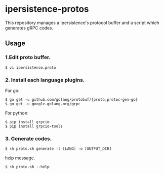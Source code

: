 # ipersistence-protos
This repository manages a ipersistence's protocol buffer and a script which generates gRPC codes.

## Usage

### 1.Edit proto buffer.  

```
$ vi ipersistence.proto
```

### 2. Install each language plugins.  

For go:
```
$ go get -u github.com/golang/protobuf/{proto,protoc-gen-go}
$ go get -u google.golang.org/grpc
```

For python:
```
$ pip install grpcio
$ pip install grpcio-tools
```

### 3. Generate codes.

```
$ sh proto.sh generate -l [LANG] -o [OUTPUT_DIR]
```

help message.
```
$ sh proto.sh --help
```
